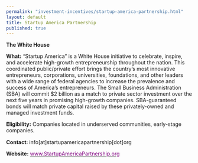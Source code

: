 ```yaml
---
permalink: "investment-incentives/startup-america-partnership.html"
layout: default
title: Startup America Partnership
published: true
---
```


<P><STRONG>The White House</strong></p>
<P><STRONG>What:</strong> “Startup America” is a White House initiative to celebrate, inspire, and accelerate high-growth entrepreneurship throughout the nation. This coordinated public/private effort brings the country’s most innovative entrepreneurs, corporations, universities, foundations, and other leaders with a wide range of federal agencies to increase the prevalence and success of America’s entrepreneurs. The Small Business Administration (SBA) will commit $2 billion as a match to private sector investment over the next five years in promising high-growth companies. SBA-guaranteed bonds will match private capital raised by these privately-owned and managed investment funds.</p>
<P><STRONG>Eligibility:</strong> Companies located in underserved communities, early-stage companies<SPAN style="FONT-FAMILY: Times New Roman">.</span></p>
<P><STRONG>Contact: </strong>info[at]startupamericapartnership[dot]org </p>
<P><STRONG>Website:</strong> <A href="http://www.startupamericapartnership.org/"><SPAN style="COLOR: #800080">www.StartupAmericaPartnership.org</span></a></p> 